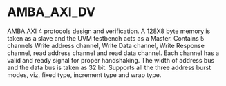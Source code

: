 # AMBA_AXI_DV
AMBA AXI 4 protocols design and verification. A 128X8 byte memory is taken as a slave and the UVM testbench acts as a Master. Contains 5 channels Write address channel, Write Data channel, Write Response channel, read address channel and read data channel. Each channel has a valid and ready signal for proper handshaking. The width of address bus and the data bus is taken as 32 bit. Supports all the three address burst modes, viz, fixed type, increment type and wrap type.
